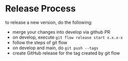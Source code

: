 # Release Process

to release a new version, do the following:
- merge your changes into develop via github PR
- on develop, execute `git flow release start x.x.x-x`
- follow the steps of git flow
- on develop and main, do `git push --tags`
- create GitHub release for the tag created by git flow
